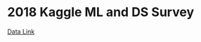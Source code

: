 # 2018 Kaggle ML and DS Survey

[Data Link](https://www.kaggle.com/kaggle/kaggle-survey-2018?select=freeFormResponses.csv)